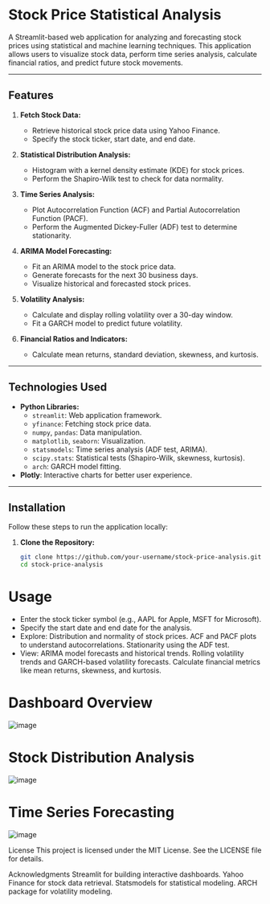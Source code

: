 
# Stock Price Statistical Analysis

A Streamlit-based web application for analyzing and forecasting stock prices using statistical and machine learning techniques. This application allows users to visualize stock data, perform time series analysis, calculate financial ratios, and predict future stock movements.

---

## **Features**
1. **Fetch Stock Data:**
   - Retrieve historical stock price data using Yahoo Finance.
   - Specify the stock ticker, start date, and end date.

2. **Statistical Distribution Analysis:**
   - Histogram with a kernel density estimate (KDE) for stock prices.
   - Perform the Shapiro-Wilk test to check for data normality.

3. **Time Series Analysis:**
   - Plot Autocorrelation Function (ACF) and Partial Autocorrelation Function (PACF).
   - Perform the Augmented Dickey-Fuller (ADF) test to determine stationarity.

4. **ARIMA Model Forecasting:**
   - Fit an ARIMA model to the stock price data.
   - Generate forecasts for the next 30 business days.
   - Visualize historical and forecasted stock prices.

5. **Volatility Analysis:**
   - Calculate and display rolling volatility over a 30-day window.
   - Fit a GARCH model to predict future volatility.

6. **Financial Ratios and Indicators:**
   - Calculate mean returns, standard deviation, skewness, and kurtosis.

---

## **Technologies Used**
- **Python Libraries:**
  - `streamlit`: Web application framework.
  - `yfinance`: Fetching stock price data.
  - `numpy`, `pandas`: Data manipulation.
  - `matplotlib`, `seaborn`: Visualization.
  - `statsmodels`: Time series analysis (ADF test, ARIMA).
  - `scipy.stats`: Statistical tests (Shapiro-Wilk, skewness, kurtosis).
  - `arch`: GARCH model fitting.
- **Plotly**: Interactive charts for better user experience.

---

## **Installation**

Follow these steps to run the application locally:

1. **Clone the Repository:**
   ```bash
   git clone https://github.com/your-username/stock-price-analysis.git
   cd stock-price-analysis


# Usage
  - Enter the stock ticker symbol (e.g., AAPL for Apple, MSFT for Microsoft).
  - Specify the start date and end date for the analysis.
  - Explore:
    Distribution and normality of stock prices.
    ACF and PACF plots to understand autocorrelations.
    Stationarity using the ADF test.
  - View:
    ARIMA model forecasts and historical trends.
    Rolling volatility trends and GARCH-based volatility forecasts.
    Calculate financial metrics like mean returns, skewness, and kurtosis.



# Dashboard Overview

  ![image](https://github.com/user-attachments/assets/9c6195b3-456e-40d4-b599-b3d67618289e)



# Stock Distribution Analysis

![image](https://github.com/user-attachments/assets/5e381cee-9713-4974-8db3-11a8f388a39d)


# Time Series Forecasting

![image](https://github.com/user-attachments/assets/6e2bb134-f1ee-4553-8178-d0a0c769b97f)


License
This project is licensed under the MIT License. See the LICENSE file for details.

Acknowledgments
Streamlit for building interactive dashboards.
Yahoo Finance for stock data retrieval.
Statsmodels for statistical modeling.
ARCH package for volatility modeling.

